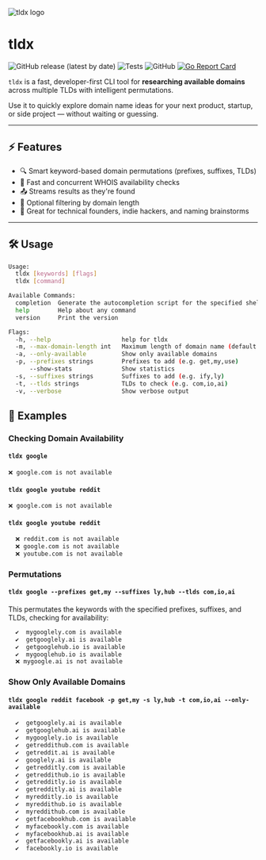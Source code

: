 ![tldx logo](https://github.com/brandonyoungdev/tldx/raw/main/assets/logo.png)

# tldx

![GitHub release (latest by date)](https://img.shields.io/github/v/release/brandonyoungdev/tldx)
![Tests](https://img.shields.io/github/actions/workflow/status/brandonyoungdev/tldx/test.yml?branch=main)
![GitHub](https://img.shields.io/github/license/brandonyoungdev/tldx)
[![Go Report Card](https://goreportcard.com/badge/github.com/brandonyoungdev/tldx)](https://goreportcard.com/report/github.com/brandonyoungdev/tldx)

`tldx` is a fast, developer-first CLI tool for **researching available domains** across multiple TLDs with intelligent permutations.

Use it to quickly explore domain name ideas for your next product, startup, or side project — without waiting or guessing.

---

## ⚡ Features

- 🔍 Smart keyword-based domain permutations (prefixes, suffixes, TLDs)
- 🚀 Fast and concurrent WHOIS availability checks
- 📤 Streams results as they're found
- 📏 Optional filtering by domain length
- 🧠 Great for technical founders, indie hackers, and naming brainstorms

---

## 🛠️ Usage

```bash
Usage:
  tldx [keywords] [flags]
  tldx [command]

Available Commands:
  completion  Generate the autocompletion script for the specified shell
  help        Help about any command
  version     Print the version

Flags:
  -h, --help                    help for tldx
  -m, --max-domain-length int   Maximum length of domain name (default 64)
  -a, --only-available          Show only available domains
  -p, --prefixes strings        Prefixes to add (e.g. get,my,use)
      --show-stats              Show statistics
  -s, --suffixes strings        Suffixes to add (e.g. ify,ly)
  -t, --tlds strings            TLDs to check (e.g. com,io,ai)
  -v, --verbose                 Show verbose output
```

## 🔗 Examples

### Checking Domain Availability

#### `tldx google` 
```bash
❌ google.com is not available
```

#### `tldx google youtube reddit`
 
```bash
❌ google.com is not available
```

#### `tldx google youtube reddit`
```bash
  ❌ reddit.com is not available
  ❌ google.com is not available
  ❌ youtube.com is not available
```

### Permutations

#### `tldx google --prefixes get,my --suffixes ly,hub --tlds com,io,ai`

This permutates the keywords with the specified prefixes, suffixes, and TLDs, checking for availability:
```bash
  ✔️  mygooglely.com is available
  ✔️  getgooglely.ai is available
  ✔️  getgooglehub.io is available
  ✔️  mygooglehub.io is available
  ❌ mygoogle.ai is not available
```

### Show Only Available Domains

#### `tldx google reddit facebook -p get,my -s ly,hub -t com,io,ai --only-available`

```bash
  ✔️  getgooglely.ai is available
  ✔️  getgooglehub.ai is available
  ✔️  mygooglely.io is available
  ✔️  getreddithub.com is available
  ✔️  getreddit.ai is available
  ✔️  googlely.ai is available
  ✔️  getredditly.com is available
  ✔️  getreddithub.io is available
  ✔️  getredditly.io is available
  ✔️  getredditly.ai is available
  ✔️  myredditly.io is available
  ✔️  myreddithub.io is available
  ✔️  myreddithub.com is available
  ✔️  getfacebookhub.com is available
  ✔️  myfacebookly.com is available
  ✔️  myfacebookhub.ai is available
  ✔️  getfacebookly.ai is available
  ✔️  facebookly.io is available
```


